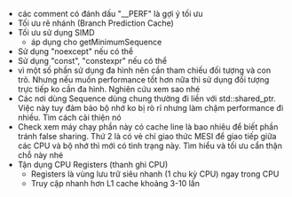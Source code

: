 - các comment có đánh dấu "__PERF" là gợi ý tối ưu
- Tối ưu rẽ nhánh (Branch Prediction Cache)
- Tối ưu sử dụng SIMD
    + áp dụng cho getMinimumSequence
- Sử dụng "noexcept" nếu có thể
- Sử dụng "const", "constexpr" nếu có thể
- vì một số phần sử dụng đa hình nên cần tham chiếu đối tượng và con trỏ. Nhưng nếu muốn performance tốt hơn nữa thì sử dụng đối tượng trực tiếp ko cần đa hình. Nghiên cứu xem sao nhé
- Các nơi dùng Sequence dùng chung thường đi liền với std::shared_ptr<Sequence>. Việc này tuy đảm bảo bộ nhớ ko bị rò rỉ nhưng làm chậm performance đi nhiều. Tìm cách cải thiện nó
- Check xem máy chạy phần này có cache line là bao nhiêu để biết phần tránh false sharing. Thứ 2 là có vẻ chỉ giao thức MESI để giao tiếp giữa các CPU và bộ nhớ thì mới có tình trạng này. Tìm hiểu và tối ưu cẩn thận chỗ này nhé
- Tận dụng CPU Registers (thanh ghi CPU)
    - Registers là vùng lưu trữ siêu nhanh (1 chu kỳ CPU) ngay trong CPU
    - Truy cập nhanh hơn L1 cache khoảng 3-10 lần
